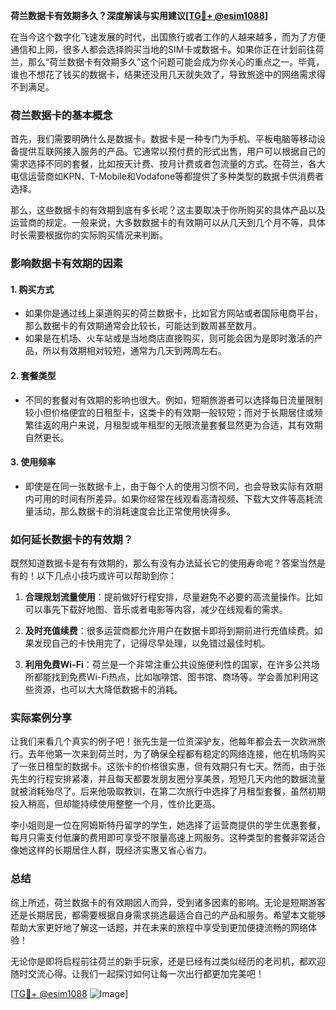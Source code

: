 **荷兰数据卡有效期多久？深度解读与实用建议[[TG💪+ @esim1088](https://t.me/s/esim1088)]**

在当今这个数字化飞速发展的时代，出国旅行或者工作的人越来越多，而为了方便通信和上网，很多人都会选择购买当地的SIM卡或数据卡。如果你正在计划前往荷兰，那么“荷兰数据卡有效期多久”这个问题可能会成为你关心的重点之一。毕竟，谁也不想花了钱买的数据卡，结果还没用几天就失效了，导致旅途中的网络需求得不到满足。

### 荷兰数据卡的基本概念

首先，我们需要明确什么是数据卡。数据卡是一种专门为手机、平板电脑等移动设备提供互联网接入服务的产品。它通常以预付费的形式出售，用户可以根据自己的需求选择不同的套餐，比如按天计费、按月计费或者包流量的方式。在荷兰，各大电信运营商如KPN、T-Mobile和Vodafone等都提供了多种类型的数据卡供消费者选择。

那么，这些数据卡的有效期到底有多长呢？这主要取决于你所购买的具体产品以及运营商的规定。一般来说，大多数数据卡的有效期可以从几天到几个月不等，具体时长需要根据你的实际购买情况来判断。

### 影响数据卡有效期的因素

#### 1. **购买方式**
   - 如果你是通过线上渠道购买的荷兰数据卡，比如官方网站或者国际电商平台，那么数据卡的有效期通常会比较长，可能达到数周甚至数月。
   - 如果是在机场、火车站或是当地商店直接购买，则可能会因为是即时激活的产品，所以有效期相对较短，通常为几天到两周左右。

#### 2. **套餐类型**
   - 不同的套餐对有效期的影响也很大。例如，短期旅游者可以选择每日流量限制较小但价格便宜的日租型卡，这类卡的有效期一般较短；而对于长期居住或频繁往返的用户来说，月租型或年租型的无限流量套餐显然更为合适，其有效期自然更长。

#### 3. **使用频率**
   - 即使是在同一张数据卡上，由于每个人的使用习惯不同，也会导致实际有效期内可用的时间有所差异。如果你经常在线观看高清视频、下载大文件等高耗流量活动，那么数据卡的消耗速度会比正常使用快得多。

### 如何延长数据卡的有效期？

既然知道数据卡是有有效期的，那么有没有办法延长它的使用寿命呢？答案当然是有的！以下几点小技巧或许可以帮助到你：

1. **合理规划流量使用**：提前做好行程安排，尽量避免不必要的高流量操作。比如可以事先下载好地图、音乐或者电影等内容，减少在线观看的需求。
   
2. **及时充值续费**：很多运营商都允许用户在数据卡即将到期前进行充值续费。如果发现自己的卡快用完了，记得尽早处理，以免错过最佳时机。

3. **利用免费Wi-Fi**：荷兰是一个非常注重公共设施便利性的国家，在许多公共场所都能找到免费Wi-Fi热点，比如咖啡馆、图书馆、商场等。学会善加利用这些资源，也可以大大降低数据卡的消耗。

### 实际案例分享

让我们来看几个真实的例子吧！张先生是一位资深驴友，他每年都会去一次欧洲旅行。去年他第一次来到荷兰时，为了确保全程都有稳定的网络连接，他在机场购买了一张日租型的数据卡。这张卡的价格很实惠，但有效期只有七天。然而，由于张先生的行程安排紧凑，并且每天都要发朋友圈分享美景，短短几天内他的数据流量就被消耗殆尽了。后来他吸取教训，在第二次旅行中选择了月租型套餐，虽然初期投入稍高，但却能持续使用整整一个月，性价比更高。

李小姐则是一位在阿姆斯特丹留学的学生，她选择了运营商提供的学生优惠套餐，每月只需支付低廉的费用即可享受不限量高速上网服务。这种类型的套餐非常适合像她这样的长期居住人群，既经济实惠又省心省力。

### 总结

综上所述，荷兰数据卡的有效期因人而异，受到诸多因素的影响。无论是短期游客还是长期居民，都需要根据自身需求挑选最适合自己的产品和服务。希望本文能够帮助大家更好地了解这一话题，并在未来的旅程中享受到更加便捷流畅的网络体验！

无论你是即将启程前往荷兰的新手玩家，还是已经有过类似经历的老司机，都欢迎随时交流心得。让我们一起探讨如何让每一次出行都更加完美吧！

[[TG💪+ @esim1088](https://t.me/s/esim1088) ![Image](https://i.postimg.cc/4NQfJmqS/Snipaste-2025-05-13-00-14-12.png)]